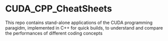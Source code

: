 # CUDA_CPP_CheatSheets
This repo contains stand-alone applications of the CUDA programming paragidm, implemented in C++ for quick builds, to understand and compare the performances of different coding concepts
